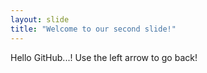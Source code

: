 ```yaml
---
layout: slide
title: "Welcome to our second slide!"
---
```

Hello GitHub...!
Use the left arrow to go back!
